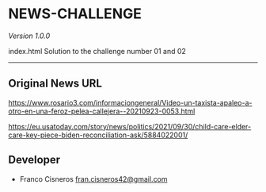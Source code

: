 # NEWS-CHALLENGE

*Version 1.0.0*

index.html
Solution to the challenge number 01 and 02

---

## Original News URL

https://www.rosario3.com/informaciongeneral/Video-un-taxista-apaleo-a-otro-en-una-feroz-pelea-callejera--20210923-0053.html

https://eu.usatoday.com/story/news/politics/2021/09/30/child-care-elder-care-key-piece-biden-reconciliation-ask/5884022001/

## Developer

- Franco Cisneros <fran.cisneros42@gmail.com>
